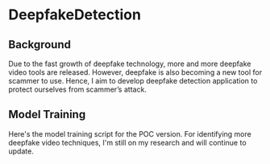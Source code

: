 # DeepfakeDetection

## Background
Due to the fast growth of deepfake technology, more and more deepfake video tools are released. However, deepfake is also becoming a new tool for scammer to use. Hence, I aim to develop deepfake detection application to protect ourselves from scammer’s attack. 

## Model Training
Here's the model training script for the POC version. For identifying more deepfake video techniques, I'm still on my research and will continue to update.